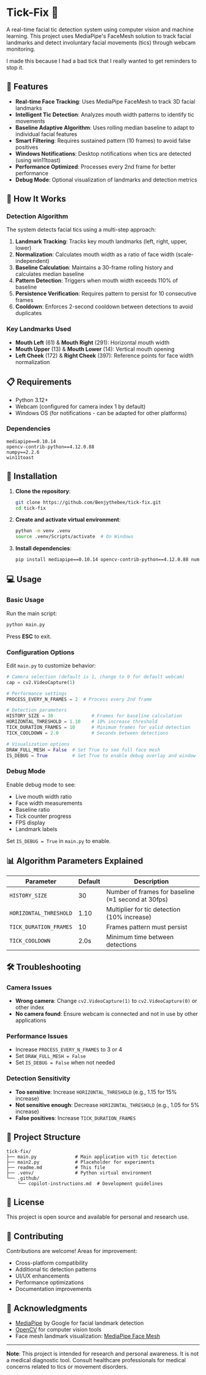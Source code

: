 # Tick-Fix 🎯

A real-time facial tic detection system using computer vision and machine learning. This project uses MediaPipe's FaceMesh solution to track facial landmarks and detect involuntary facial movements (tics) through webcam monitoring.

I made this because I had a bad tick that I really wanted to get reminders to stop it.

## 🌟 Features

- **Real-time Face Tracking**: Uses MediaPipe FaceMesh to track 3D facial landmarks
- **Intelligent Tic Detection**: Analyzes mouth width patterns to identify tic movements
- **Baseline Adaptive Algorithm**: Uses rolling median baseline to adapt to individual facial features
- **Smart Filtering**: Requires sustained pattern (10 frames) to avoid false positives
- **Windows Notifications**: Desktop notifications when tics are detected (using win11toast)
- **Performance Optimized**: Processes every 2nd frame for better performance
- **Debug Mode**: Optional visualization of landmarks and detection metrics

## 🔬 How It Works

### Detection Algorithm

The system detects facial tics using a multi-step approach:

1. **Landmark Tracking**: Tracks key mouth landmarks (left, right, upper, lower)
2. **Normalization**: Calculates mouth width as a ratio of face width (scale-independent)
3. **Baseline Calculation**: Maintains a 30-frame rolling history and calculates median baseline
4. **Pattern Detection**: Triggers when mouth width exceeds 110% of baseline
5. **Persistence Verification**: Requires pattern to persist for 10 consecutive frames
6. **Cooldown**: Enforces 2-second cooldown between detections to avoid duplicates

### Key Landmarks Used

- **Mouth Left** (61) & **Mouth Right** (291): Horizontal mouth width
- **Mouth Upper** (13) & **Mouth Lower** (14): Vertical mouth opening
- **Left Cheek** (172) & **Right Cheek** (397): Reference points for face width normalization

## 📋 Requirements

- Python 3.12+
- Webcam (configured for camera index 1 by default)
- Windows OS (for notifications - can be adapted for other platforms)

### Dependencies

```
mediapipe==0.10.14
opencv-contrib-python==4.12.0.88
numpy==2.2.6
win11toast
```

## 🚀 Installation

1. **Clone the repository**:
   ```bash
   git clone https://github.com/Benjythebee/tick-fix.git
   cd tick-fix
   ```

2. **Create and activate virtual environment**:
   ```bash
   python -m venv .venv
   source .venv/Scripts/activate  # On Windows
   ```

3. **Install dependencies**:
   ```bash
   pip install mediapipe==0.10.14 opencv-contrib-python==4.12.0.88 numpy==2.2.6 win11toast
   ```

## 💻 Usage

### Basic Usage

Run the main script:
```bash
python main.py
```

Press **ESC** to exit.

### Configuration Options

Edit `main.py` to customize behavior:

```python
# Camera selection (default is 1, change to 0 for default webcam)
cap = cv2.VideoCapture(1)

# Performance settings
PROCESS_EVERY_N_FRAMES = 2  # Process every 2nd frame

# Detection parameters
HISTORY_SIZE = 30              # Frames for baseline calculation
HORIZONTAL_THRESHOLD = 1.10    # 10% increase threshold
TICK_DURATION_FRAMES = 10      # Minimum frames for valid detection
TICK_COOLDOWN = 2.0            # Seconds between detections

# Visualization options
DRAW_FULL_MESH = False  # Set True to see full face mesh
IS_DEBUG = True         # Set True to enable debug overlay and window
```

### Debug Mode

Enable debug mode to see:
- Live mouth width ratio
- Face width measurements
- Baseline ratio
- Tick counter progress
- FPS display
- Landmark labels

Set `IS_DEBUG = True` in `main.py` to enable.


## 📊 Algorithm Parameters Explained

| Parameter | Default | Description |
|-----------|---------|-------------|
| `HISTORY_SIZE` | 30 | Number of frames for baseline (≈1 second at 30fps) |
| `HORIZONTAL_THRESHOLD` | 1.10 | Multiplier for tic detection (10% increase) |
| `TICK_DURATION_FRAMES` | 10 | Frames pattern must persist |
| `TICK_COOLDOWN` | 2.0s | Minimum time between detections |

## 🛠️ Troubleshooting

### Camera Issues
- **Wrong camera**: Change `cv2.VideoCapture(1)` to `cv2.VideoCapture(0)` or other index
- **No camera found**: Ensure webcam is connected and not in use by other applications

### Performance Issues
- Increase `PROCESS_EVERY_N_FRAMES` to 3 or 4
- Set `DRAW_FULL_MESH = False`
- Set `IS_DEBUG = False` when not needed

### Detection Sensitivity
- **Too sensitive**: Increase `HORIZONTAL_THRESHOLD` (e.g., 1.15 for 15% increase)
- **Not sensitive enough**: Decrease `HORIZONTAL_THRESHOLD` (e.g., 1.05 for 5% increase)
- **False positives**: Increase `TICK_DURATION_FRAMES`

## 📝 Project Structure

```
tick-fix/
├── main.py              # Main application with tic detection
├── main2.py             # Placeholder for experiments
├── readme.md            # This file
├── .venv/               # Python virtual environment
└── .github/
    └── copilot-instructions.md  # Development guidelines
```

## 📄 License

This project is open source and available for personal and research use.

## 🤝 Contributing

Contributions are welcome! Areas for improvement:
- Cross-platform compatibility
- Additional tic detection patterns
- UI/UX enhancements
- Performance optimizations
- Documentation improvements

## 🙏 Acknowledgments

- [MediaPipe](https://google.github.io/mediapipe/) by Google for facial landmark detection
- [OpenCV](https://opencv.org/) for computer vision tools
- Face mesh landmark visualization: [MediaPipe Face Mesh](https://github.com/google/mediapipe/blob/master/mediapipe/modules/face_geometry/data/canonical_face_model_uv_visualization.png)

---

**Note**: This project is intended for research and personal awareness. It is not a medical diagnostic tool. Consult healthcare professionals for medical concerns related to tics or movement disorders.